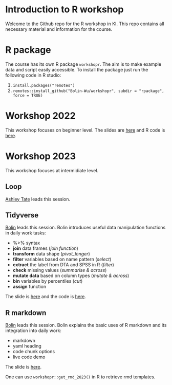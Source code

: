 # Introduction to R workshop
Welcome to the Github repo for the R workshop in KI. This repo contains all necessary material and information for the course.

# R package
The course has its own R package `workshopr`. The aim is to make example data and script easily accessible. To install the package just run the following code in R studio:

1. `install.packages("remotes")`
2. `remotes::install_github("Bolin-Wu/workshopr", subdir = "rpackage", force = TRUE)`

# Workshop 2022
This workshop focuses on beginner level.  The slides are  [here](https://github.com/Bolin-Wu/workshopr/blob/main/material/2022_beginner/slide.pdf) and R code is [here](https://github.com/Bolin-Wu/workshopr/blob/main/material/2022_beginner/example.R).

# Workshop 2023
This workshop focuses at intermidiate level.

## Loop
[Ashley Tate](https://staff.ki.se/people/ashley-tate) leads this session. 


## Tidyverse
[Bolin](https://staff.ki.se/people/bolin-wu) leads this session. Bolin introduces useful data manipulation functions in daily work tasks:

- %>% syntax
- **join** data frames (*join function*)
- **transform** data shape (*pivot_longer*)
- **filter** variables based on name pattern (*select*)
- **extract** the label from DTA and SPSS in R (*filter*)
- **check** missing values (*summarise & across*)
- **mutate data** based on column types (*mutate & across*)
- **bin** variables by percentiles (*cut*)
- **assign** function 

The slide is [here](https://github.com/Bolin-Wu/workshopr/blob/main/material/2023_intermediate/tidyverse_RMD_session/slides/index.pdf) and the code is [here](https://github.com/Bolin-Wu/workshopr/blob/main/material/2023_intermediate/tidyverse_RMD_session/rscript/tidyverse_2023.R).


## R markdown
[Bolin](https://staff.ki.se/people/bolin-wu) leads this session. Bolin explains the basic uses of R markdown and its integration into daily work:

- markdown 
- yaml heading 
- code chunk options
- live code demo

The slide is [here](https://github.com/Bolin-Wu/workshopr/blob/main/material/2023_intermediate/tidyverse_RMD_session/slides/index.pdf).

One can use `workshopr::get_rmd_2023()` in R to retrieve rmd templates.

